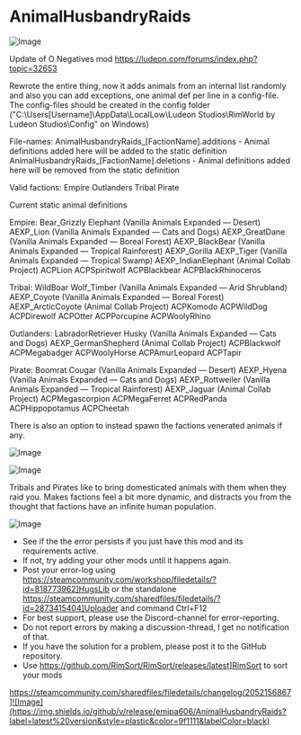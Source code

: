 # AnimalHusbandryRaids

![Image](https://i.imgur.com/buuPQel.png)

Update of O Negatives mod
https://ludeon.com/forums/index.php?topic=32653

Rewrote the entire thing, now it adds animals from an internal list randomly and also you can add exceptions, one animal def per line in a config-file.
The config-files should be created in the config folder ("C:\Users\[Username]\AppData\LocalLow\Ludeon Studios\RimWorld by Ludeon Studios\Config" on Windows)

File-names:
AnimalHusbandryRaids_[FactionName].additions - Animal definitions added here will be added to the static definition
AnimalHusbandryRaids_[FactionName].deletions - Animal definitions added here will be removed from the static definition

Valid factions:
Empire
Outlanders
Tribal
Pirate

Current static animal definitions

Empire:
Bear_Grizzly
Elephant
(Vanilla Animals Expanded — Desert)
AEXP_Lion
(Vanilla Animals Expanded — Cats and Dogs)
AEXP_GreatDane
(Vanilla Animals Expanded — Boreal Forest)
AEXP_BlackBear
(Vanilla Animals Expanded — Tropical Rainforest)
AEXP_Gorilla
AEXP_Tiger
(Vanilla Animals Expanded — Tropical Swamp)
AEXP_IndianElephant	
(Animal Collab Project)
ACPLion
ACPSpiritwolf
ACPBlackbear
ACPBlackRhinoceros

Tribal:
WildBoar
Wolf_Timber
(Vanilla Animals Expanded — Arid Shrubland)
AEXP_Coyote
(Vanilla Animals Expanded — Boreal Forest)
AEXP_ArcticCoyote
(Animal Collab Project)
ACPKomodo
ACPWildDog
ACPDirewolf
ACPOtter
ACPPorcupine
ACPWoolyRhino

Outlanders:
LabradorRetriever
Husky
(Vanilla Animals Expanded — Cats and Dogs)
AEXP_GermanShepherd
(Animal Collab Project)
ACPBlackwolf
ACPMegabadger
ACPWoolyHorse
ACPAmurLeopard
ACPTapir

Pirate:
Boomrat
Cougar
(Vanilla Animals Expanded — Desert)
AEXP_Hyena
(Vanilla Animals Expanded — Cats and Dogs)
AEXP_Rottweiler
(Vanilla Animals Expanded — Tropical Rainforest)
AEXP_Jaguar
(Animal Collab Project)
ACPMegascorpion
ACPMegaFerret
ACPRedPanda
ACPHippopotamus
ACPCheetah

There is also an option to instead spawn the factions venerated animals if any.

![Image](https://i.imgur.com/pufA0kM.png)

	
![Image](https://i.imgur.com/Z4GOv8H.png)


Tribals and Pirates like to bring domesticated animals with them when they raid you.
Makes factions feel a bit more dynamic, and distracts you from the thought that factions have an infinite human population.


![Image](https://i.imgur.com/PwoNOj4.png)



-  See if the the error persists if you just have this mod and its requirements active.
-  If not, try adding your other mods until it happens again.
-  Post your error-log using https://steamcommunity.com/workshop/filedetails/?id=818773962]HugsLib or the standalone https://steamcommunity.com/sharedfiles/filedetails/?id=2873415404]Uploader and command Ctrl+F12
-  For best support, please use the Discord-channel for error-reporting.
-  Do not report errors by making a discussion-thread, I get no notification of that.
-  If you have the solution for a problem, please post it to the GitHub repository.
-  Use https://github.com/RimSort/RimSort/releases/latest]RimSort to sort your mods



https://steamcommunity.com/sharedfiles/filedetails/changelog/2052156867]![Image](https://img.shields.io/github/v/release/emipa606/AnimalHusbandryRaids?label=latest%20version&style=plastic&color=9f1111&labelColor=black)

